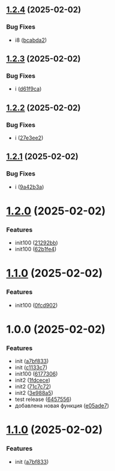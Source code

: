 ## [1.2.4](https://github.com/m-xim/test_pypi/compare/v1.2.3...v1.2.4) (2025-02-02)


### Bug Fixes

* i8 ([bcabda2](https://github.com/m-xim/test_pypi/commit/bcabda249d461c6fbb193a2754b7d1c5d5368f7e))

## [1.2.3](https://github.com/m-xim/test_pypi/compare/v1.2.2...v1.2.3) (2025-02-02)


### Bug Fixes

* i ([d61f9ca](https://github.com/m-xim/test_pypi/commit/d61f9cab11001d2d17ea8cf18c8d5958ffd8bc13))

## [1.2.2](https://github.com/m-xim/test_pypi/compare/v1.2.1...v1.2.2) (2025-02-02)


### Bug Fixes

* i ([27e3ee2](https://github.com/m-xim/test_pypi/commit/27e3ee28870177efc4631a6ab412e067ded5522f))

## [1.2.1](https://github.com/m-xim/test_pypi/compare/v1.2.0...v1.2.1) (2025-02-02)


### Bug Fixes

* i ([9a42b3a](https://github.com/m-xim/test_pypi/commit/9a42b3a243ca3f8a4618f7623bc53977a283cca3))

# [1.2.0](https://github.com/m-xim/test_pypi/compare/v1.1.1...v1.2.0) (2025-02-02)


### Features

* init100 ([21292bb](https://github.com/m-xim/test_pypi/commit/21292bb7c84b13dcc21a38e0043f5df85791034e))
* init100 ([62b1fe4](https://github.com/m-xim/test_pypi/commit/62b1fe4fc0e89ef6ad13550f80c4797039f75ad7))

# [1.1.0](https://github.com/m-xim/test_pypi/compare/v1.0.0...v1.1.0) (2025-02-02)


### Features

* init100 ([0fcd902](https://github.com/m-xim/test_pypi/commit/0fcd902fc54b4ed8372965db3e692ba64bf7fb13))

# 1.0.0 (2025-02-02)


### Features

* init ([a7bf833](https://github.com/m-xim/test_pypi/commit/a7bf8331c65a4240f52b57e40741a0a4aaaba74c))
* init ([c1133c7](https://github.com/m-xim/test_pypi/commit/c1133c711e8eda5ff41d367860ac2607cae9a21a))
* init100 ([6177306](https://github.com/m-xim/test_pypi/commit/61773069c3f409673c2d06e019e1d5595eb18ef1))
* init2 ([1fdcece](https://github.com/m-xim/test_pypi/commit/1fdcece50089a5797fd4989cec0f08fcbbc382fa))
* init2 ([71c7c72](https://github.com/m-xim/test_pypi/commit/71c7c7287eb9809f8dd90401c60114057e74ac8f))
* init2 ([3e988a5](https://github.com/m-xim/test_pypi/commit/3e988a52017c07f8ab2f4455a3481a3d4f1c885c))
* test release ([6457556](https://github.com/m-xim/test_pypi/commit/64575568d1618f748961a5bd9370391cbd2fed22))
* добавлена новая функция ([e05ade7](https://github.com/m-xim/test_pypi/commit/e05ade73249d0b773ad103bf4305055b39d048aa))

# [1.1.0](https://github.com/m-xim/test_pypi/compare/v1.0.1...v1.1.0) (2025-02-02)


### Features

* init ([a7bf833](https://github.com/m-xim/test_pypi/commit/a7bf8331c65a4240f52b57e40741a0a4aaaba74c))
